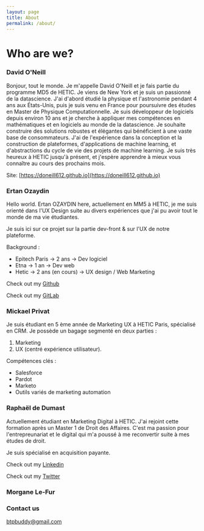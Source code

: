 ```yaml
---
layout: page
title: About
permalink: /about/
---
```


# Who are we?

### David O'Neill

Bonjour, tout le monde. Je m'appelle David O'Neill et je fais partie du programme MD5 de HETIC. Je viens de New York et je suis un passionné de la datascience. J'ai d'abord étudié la physique et l'astronomie pendant 4 ans aux États-Unis, puis je suis venu en France pour poursuivre des études en Master de Physique Computationnelle. Je suis développeur de logiciels depuis environ 10 ans et je cherche à appliquer mes compétences en mathématiques et en logiciels au monde de la datascience. Je souhaite construire des solutions robustes et élégantes qui bénéficient à une vaste base de consommateurs. J'ai de l'expérience dans la conception et la construction de plateformes, d'applications de machine learning, et d'abstractions du cycle de vie des projets de machine learning. Je suis très heureux à HETIC jusqu'à présent, et j'espère apprendre à mieux vous connaître au cours des prochains mois.

Site: [https://doneill612.github.io](https://doneill612.github.io)


### <b> Ertan Ozaydin </b>

Hello world. Ertan OZAYDIN here, actuellement en MM5 à HETIC, je me suis orienté dans l'UX Design suite au divers expériences que j'ai pu avoir tout le monde de ma vie étudiantes.

Je suis ici sur ce projet sur la partie dev-front & sur l'UX de notre plateforme.

Background :

- Epitech Paris &rarr; 2 ans &rarr; Dev logiciel
- Etna &rarr; 1 an &rarr; Dev web
- Hetic &rarr; 2 ans (en cours) &rarr; UX design / Web Marketing

Check out my <a href="https://github.com/Ertoun" target="_blank">Github</a>

Check out my <a href="https://github.com/Ertoun" target="_blank">GitLab</a>



### Mickael Privat

Je suis étudiant en 5 ème année de Marketing UX à HETIC Paris, spécialisé en CRM. Je
possède un bagage segmenté en deux parties :

1. Marketing 
2. UX (centré expérience utilisateur).

Compétences clés :
- Salesforce
- Pardot
- Marketo 
- Outils variés de marketing automation

### Raphaël de Dumast

Actuellement étudiant en Marketing Digital à HETIC. J'ai rejoint cette formation après un Master 1 de Droit des Affaires. C'est ma passion pour l'entrepreunariat et le digital qui m'a poussé à me reconvertir suite à mes études de droit. 

Je suis spécialisé en acquisition payante. 

Check out my <a href="https://www.linkedin.com/in/raphaël-de-dumast-a0a17313b" target="_blank">Linkedin</a>

Check out my <a href="https://twitter.com/rddumast" target="_blank">Twitter</a>

### Morgane Le-Fur 





### Contact us

[btpbuddy@gmail.com](mailto:btpbuddy@gmail.com)
